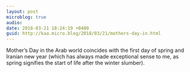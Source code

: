 ```yaml
---
layout: post
microblog: true
audio: 
date: 2018-03-21 18:24:19 +0400
guid: http://kaa.micro.blog/2018/03/21/mothers-day-in.html
---
```

Mother’s Day in the Arab world coincides with the first day of spring and Iranian new year (which has always made exceptional sense to me, as spring signifies the start of life after the winter slumber). 
